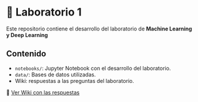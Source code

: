 # 🧠 Laboratorio 1

Este repositorio contiene el desarrollo del laboratorio de **Machine Learning y Deep Learning**

## Contenido
- `notebooks/`: Jupyter Notebook con el desarrollo del laboratorio.  
- `data/`: Bases de datos utilizadas.  
- Wiki: respuestas a las preguntas del laboratorio.  

📖 [Ver Wiki con las respuestas](../../wiki)
